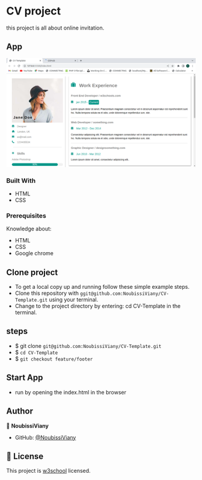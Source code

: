 # CV project

this project is all about online invitation.

## App

![Home](assets/images/home.png)

### Built With

- HTML
- CSS
### Prerequisites

Knowledge about:

- HTML
- CSS
- Google chrome

## Clone project

- To get a local copy up and running follow these simple example steps.
- Clone this repository with `ggit@github.com:NoubissiViany/CV-Template.git` using your terminal.
- Change to the project directory by entering: cd CV-Template in the terminal.

## steps

- $ git clone `git@github.com:NoubissiViany/CV-Template.git`
- $ `cd CV-Template`
- $ `git checkout feature/footer`

## Start App

- run by opening the index.html in the browser

## Author

👤 **NoubissiViany**

- GitHub: [@NoubissiViany](git@github.com:NoubissiViany/CV-Template.git)

## 📝 License

This project is [w3school](./LICENSE) licensed.
